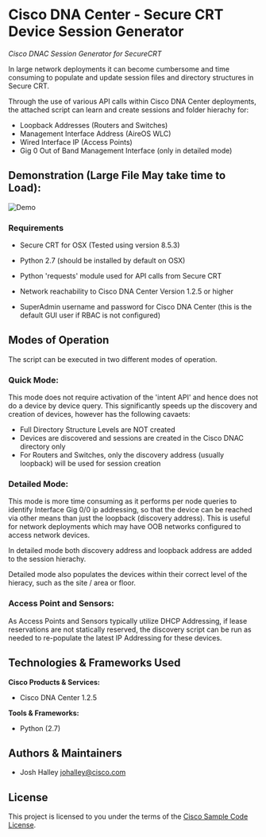 # Cisco DNA Center - Secure CRT Device Session Generator

*Cisco DNAC Session Generator for SecureCRT*

In large network deployments it can become cumbersome and time consuming to populate and update session files and directory structures in Secure CRT. 

Through the use of various API calls within Cisco DNA Center deployments, the attached script can learn and create sessions and folder hierachy for: 

* Loopback Addresses (Routers and Switches) 
* Management Interface Address (AireOS WLC) 
* Wired Interface IP (Access Points) 
* Gig 0 Out of Band Management Interface (only in detailed mode) 

## Demonstration (Large File May take time to Load):

![Demo](./cisco-dnac-scrt.gif)

### Requirements 

* Secure CRT for OSX (Tested using version 8.5.3)

* Python 2.7 (should be installed by default on OSX)

* Python 'requests' module used for API calls from Secure CRT 

* Network reachability to Cisco DNA Center Version 1.2.5 or higher

* SuperAdmin username and password for Cisco DNA Center (this is the default GUI user if RBAC is not configured)

## Modes of Operation 

The script can be executed in two different modes of operation.

### Quick Mode: 

This mode does not require activation of the 'intent API' and hence does not do a device by device query. This significantly speeds up the discovery and creation of devices, however has the following cavaets: 

* Full Directory Structure Levels are NOT created 
* Devices are discovered and sessions are created in the Cisco DNAC directory only
* For Routers and Switches, only the discovery address (usually loopback) will be used for session creation


### Detailed Mode: 

This mode is more time consuming as it performs per node queries to identify Interface Gig 0/0 ip addressing, so that the device can be reached via other means than just the loopback (discovery address). This is useful for network deployments which may have OOB networks configured to access network devices. 

In detailed mode both discovery address and loopback address are added to the session hierachy. 

Detailed mode also populates the devices within their correct level of the hieracy, such as the site / area or floor. 

### Access Point and Sensors: 

As Access Points and Sensors typically utilize DHCP Addressing, if lease reservations are not statically reserved, the discovery script can be run as needed to re-populate the latest IP Addressing for these devices. 

## Technologies & Frameworks Used

**Cisco Products & Services:**

- Cisco DNA Center 1.2.5 

**Tools & Frameworks:**

- Python (2.7)


## Authors & Maintainers

- Josh Halley <johalley@cisco.com>

## License

This project is licensed to you under the terms of the [Cisco Sample
Code License](./LICENSE).
